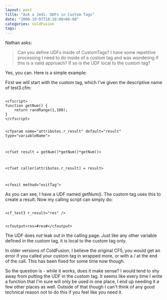 ```yaml
---
layout: post
title: "Ask a Jedi: UDFs in Custom Tags"
date: "2008-10-07T18:10:00+06:00"
categories: ColdFusion 
tags: 
---
```


Nathan asks:

<blockquote>
<p>
Can you define UDFs inside of CustomTags? I have some repetitive processing I need to do inside of a custom tag and was wondering if this is a valid approach? If so is the UDF local to the custom tag?
</p>
</blockquote>

Yes, you can. Here is a simple example:
<!--more-->
First we will start with the custom tag, which I've given the descriptive name of test3.cfm:

<code>
&lt;cfscript&gt;
function getNum() {
	return randRange(1,100);
}
&lt;/cfscript&gt;

&lt;cfparam name="attributes.r_result" default="result" type="variableName"&gt;

&lt;cfset result = getNum()*getNum()*getNum()&gt;

&lt;cfset caller[attributes.r_result] = result&gt;

&lt;cfexit method="exitTag"&gt;
</code>

As you can see, I have a UDF named getNum(). The custom tag uses this to create a result. Now my calling script can simply do:

<code>
&lt;cf_test3 r_result="res" /&gt;

&lt;cfoutput&gt;res=#res#&lt;/cfoutput&gt;
</code>

The UDF does <i>not</i> leak out in the calling page. Just like any other variable defined in the custom tag, it is local to the custom tag only.

In older versions of ColdFusion, I believe the original CF5, you would get an error if you called your custom tag in wrapped more, or with a / at the end of the call. This has been fixed for some time now though.

So the question is - while it works, does it make sense? I would tend to shy away from putting the UDF in the custom tag. It seems like every time I write a function that I'm sure will only be used in one place, I end up needing it a few other places as well. Outside of that though I can't think of any good technical reason not to do this if you feel like you need it.